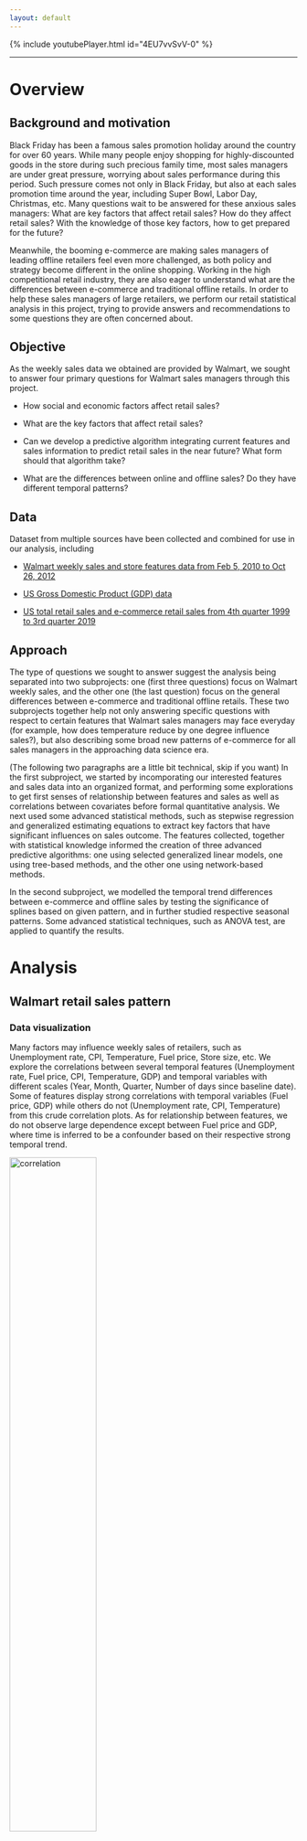 ```yaml
---
layout: default
---
```


{% include youtubePlayer.html id="4EU7vvSvV-0" %}

* * *

# Overview

## Background and motivation

Black Friday has been a famous sales promotion holiday around the country for over 60 years. While many people enjoy shopping for highly-discounted goods in the store during such precious family time, most sales managers are under great pressure, worrying about sales performance during this period. Such pressure comes not only in Black Friday, but also at each sales promotion time around the year, including Super Bowl, Labor Day, Christmas, etc. Many questions wait to be answered for these anxious sales managers: What are key factors that affect retail sales? How do they affect retail sales? With the knowledge of those key factors, how to get prepared for the future? 

Meanwhile, the booming e-commerce are making sales managers of leading offline retailers feel even more challenged, as both policy and strategy become different in the online shopping. Working in the high competitional retail industry, they are also eager to understand what are the differences between e-commerce and traditional offline retails. In order to help these sales managers of large retailers, we perform our retail statistical analysis in this project, trying to provide answers and recommendations to some questions they are often concerned about.

## Objective

As the weekly sales data we obtained are provided by Walmart, we sought to answer four primary questions for Walmart sales managers through this project.

* How social and economic factors affect retail sales?

* What are the key factors that affect retail sales?

* Can we develop a predictive algorithm integrating current features and sales information to predict retail sales in the near future? What form should that algorithm take?

* What are the differences between online and offline sales? Do they have different temporal patterns?

## Data

Dataset from multiple sources have been collected and combined for use in our analysis, including

* [Walmart weekly sales and store features data from Feb 5, 2010 to Oct 26, 2012](https://www.kaggle.com/c/walmart-recruiting-store-sales-forecasting/data)

* [US Gross Domestic Product (GDP) data](https://fred.stlouisfed.org/series/GDP)

* [US total retail sales and e-commerce retail sales from 4th quarter 1999 to 3rd quarter 2019](https://www.census.gov/retail/index.html)

## Approach

The type of questions we sought to answer suggest the analysis being separated into two subprojects: one (first three questions) focus on Walmart weekly sales, and the other one (the last question) focus on the general differences between e-commerce and traditional offline retails. These two subprojects together help not only answering specific questions with respect to certain features that Walmart sales managers may face everyday (for example, how does temperature reduce by one degree influence sales?), but also describing some broad new patterns of e-commerce for all sales managers in the approaching data science era.

(The following two paragraphs are a little bit technical, skip if you want) In the first subproject, we started by incomporating our interested features and sales data into an organized format, and performing some explorations to get first senses of relationship between features and sales as well as correlations between covariates before formal quantitative analysis. We next used some advanced statistical methods, such as stepwise regression and generalized estimating equations to extract key factors that have significant influences on sales outcome. The features collected, together with statistical knowledge informed the creation of three advanced predictive algorithms: one using selected generalized linear models, one using tree-based methods, and the other one using network-based methods.

In the second subproject, we modelled the temporal trend differences between e-commerce and offline sales by testing the significance of splines based on given pattern, and in further studied respective seasonal patterns. Some advanced statistical techniques, such as ANOVA test, are applied to quantify the results.

# Analysis

## Walmart retail sales pattern

### Data visualization

Many factors may influence weekly sales of retailers, such as Unemployment rate, CPI, Temperature, Fuel price, Store size, etc. We explore the correlations between several temporal features (Unemployment rate, Fuel price, CPI, Temperature, GDP) and temporal variables with different scales (Year, Month, Quarter, Number of days since baseline date). Some of features display strong correlations with temporal variables (Fuel price, GDP) while others do not (Unemployment rate, CPI, Temperature) from this crude correlation plots. As for relationship between features, we do not observe large dependence except between Fuel price and GDP, where time is inferred to be a confounder based on their respective strong temporal trend.

<img src="images/corr.jpeg" alt="correlation" class = "ct" width = "55%">

One important feature of Walmart weekly sales is that two peaks occurred at the end of each year, where the second one is always higher than the first one, corresponding with Christmas and Thanksgiving respectively. This pattern is not to our surprise, as stores usually offer the largest promotion events during that period, and the family time can usually stimulate the shopping passion. For other promotion events around a year, the sales pattern looks stable with slight fluctuations. One interesting finding is, the lowest sales usually comes two or three weeks directly after Christmas, possibly due to the reduced needs and passion after Christmas carnival.

<img src="images/sales_temporal.jpeg" alt="average sales over time" class = "ct" width = "80%">

Linking weekly sales outcome with features described above, the plots below illustrate the relationship between averages sales and each individual factor stratifying by store type. The definition of store types A, B, C are not mentioned from data source, but we infer them to be Walmart Supercenter, Walmart Neighbourhood Market and Walmart Express stores respectively considering their size, amount and the [description](https://www.scrapehero.com/number-of-walmart-stores-and-an-analysis-of-related-store-data/) of Walmart store types before year 2016. The plot implies weak linear effects of most features, but meanwhile indicates possible interactions of these features with store type. For example, we observe a peak of average sales at the end of year for type A and type B stores from the upper-left plot, but quite flat temporal pattern for type C stores. However, the effects of some features look ambiguous, such as unemployment rate and temperature. 

<img src="images/sales_feature.jpeg" alt="sales-feature relationship" class = "ct" width = "80%">

The exploration work provides a general idea of how the features and weekly sales data look like and what are their respective relations. To identify "key" features and answer the second question, our visualization results suggest the application of some advanced statistical models as the next step.

### Key factors that influence weekly sales

We tried to build several statistical models, including linear model with stepwise regression, generalized estimating equations and generalized linear models. Technical parts are skipped here to keep our discussion on an appropriate level, and will be discussed in detail in the report. We divide selected features into two categories with converse effects on weekly sales:

**Positive effects**: Fuel price, CPI, Is Holiday indicator.

**Negative effects**: Temperature, Unemployment rate, Number of days since baseline date (temporal variable).

The effect of some key factors on weekly sales correspond well with the intuition before building the model. For example, temperature tends to negatively influence weekly sales, as low temperature usually indicates winter season, when stores tend to start their largest promotion events and sales reach their peaks in Thanksgiving and Christmas from weekly sales plot. It is also interesting to find some features, with vague idea on how to influence retail sales, are selected as key factors, such as fuel price. One worrying fact for sales managers is, we indeed find a decrease of retail sales over time, suggesting the further look at possible threats (e.g. e-commerce).

### Prediction

The sales in some period are assumed to have clear patterns, such as two peaks on Thanksgiving and Christmas. However, it has been hard for large retailers to make precise prediction on the sales in a near future around the year, with so many factors (temporal, spatial, other) to consider at the same time. We sought to change that by constructing some advanced tree-based predictive models, and compare them with traditional baseline methods to assess the performance. The first plot below shows ...... (wait for the plot)

## US retail sales pattern

E-commerce has been considered as both challenge and opportunity for many traditional retailers. The sales chain is often shorter by skipping the onsite stores step, and the promotion stategy can be slightly different, usually focusing on shipping discount for online sales. For sales managers and many other people who are not familiar with e-commerce, it is good to first have a look at its new features and differences before diving into this booming area.

### Financial crisis influence

The chart below describe the temporal trend of both e-commerce sales and non-ecommerce sales in the United States from 2000 to 2018, as well as the GDP during this time period. During the notable financial crisis in year 2008, it seems both GDP and non-ecommerce sales drops off in the following short period, but the e-commerce sales remained steady. Such different patterns were modeled and confirmed through spline coefficients, suggesting higher robustness of e-commerce during financial crisis, which might come from its more flexible operating mode.

<img src="images/ecom_time.jpeg" alt="average sales over time" class = "ct" width = "90%">

### Seasonal fluctuation

The seasonal fluctuation of e-commerce and offline sales also exhibits different patterns from the above charts, with especially lower offline sales in the 1st quarter and higher online sales in the 4th quarter. We extract and describe such pattern of e-commerce and non-ecommerce sales by summarizing their respective percentage of sales in each quarter for each year. The large proportion of e-commerce sales in the last quarter of a year may be attributed to large sales promotion events during this time, together with possible cold weather effects. For those retailers that are new to e-commerce industry, such different distribution of a year suggests the modification of current storage plan over time.

<img src="images/ecom_quarter.jpeg" alt="average sales over time" class = "ct" width = "60%">

# Summary



Text can be **bold**, _italic_, or ~~strikethrough~~.

[Link to another page](./another-page.html).

There should be whitespace between paragraphs.

There should be whitespace between paragraphs. We recommend including a README, or a file with information about your project.

# Header 1

This is a normal paragraph following a header. GitHub is a code hosting platform for version control and collaboration. It lets you and others work together on projects from anywhere.

## Header 2

> This is a blockquote following a header.
>
> When something is important enough, you do it even if the odds are not in your favor.

### Header 3

```js
// Javascript code with syntax highlighting.
var fun = function lang(l) {
  dateformat.i18n = require('./lang/' + l)
  return true;
}
```

```ruby
# Ruby code with syntax highlighting
GitHubPages::Dependencies.gems.each do |gem, version|
  s.add_dependency(gem, "= #{version}")
end
```

#### Header 4

*   This is an unordered list following a header.
*   This is an unordered list following a header.
*   This is an unordered list following a header.

##### Header 5

1.  This is an ordered list following a header.
2.  This is an ordered list following a header.
3.  This is an ordered list following a header.

###### Header 6

| head1        | head two          | three |
|:-------------|:------------------|:------|
| ok           | good swedish fish | nice  |
| out of stock | good and plenty   | nice  |
| ok           | good `oreos`      | hmm   |
| ok           | good `zoute` drop | yumm  |

### There's a horizontal rule below this.

* * *

### Here is an unordered list:

*   Item foo
*   Item bar
*   Item baz
*   Item zip

### And an ordered list:

1.  Item one
1.  Item two
1.  Item three
1.  Item four

### And a nested list:

- level 1 item
  - level 2 item
  - level 2 item
    - level 3 item
    - level 3 item
- level 1 item
  - level 2 item
  - level 2 item
  - level 2 item
- level 1 item
  - level 2 item
  - level 2 item
- level 1 item

### Small image

![Octocat](https://github.githubassets.com/images/icons/emoji/octocat.png)

### Large image

![Branching](https://guides.github.com/activities/hello-world/branching.png)


### Definition lists can be used with HTML syntax.

<dl>
<dt>Name</dt>
<dd>Godzilla</dd>
<dt>Born</dt>
<dd>1952</dd>
<dt>Birthplace</dt>
<dd>Japan</dd>
<dt>Color</dt>
<dd>Green</dd>
</dl>

```
Long, single-line code blocks should not wrap. They should horizontally scroll if they are too long. This line should be long enough to demonstrate this.
```

```
The final element.
```
